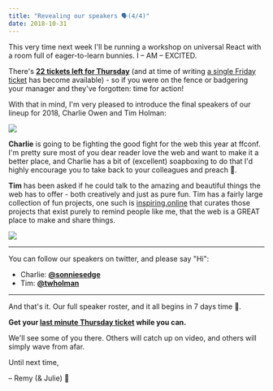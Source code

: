 ```yaml
---
title: "Revealing our speakers 🗣️(4/4)"
date: 2018-10-31
---
```


This very time next week I'll be running a workshop on universal React with a room full of eager-to-learn bunnies. I – AM – EXCITED.

There's **[22 tickets left for Thursday](https://ffconf.org/tickets)** (and at time of writing [a single Friday ticket](https://ffconf.org/tickets) has become available) - so if you were on the fence or badgering your manager and they've forgotten: time for action!

With that in mind, I'm very pleased to introduce the final speakers of our lineup for 2018, Charlie Owen and Tim Holman:

[![](https://convertkit.s3.amazonaws.com/assets/pictures/40116/1637699/content_speakers-4.jpg)](https://ffconf.org/tickets)

**Charlie** is going to be fighting the good fight for the web this year at ffconf. I'm pretty sure most of you dear reader love the web and want to make it a better place, and Charlie has a bit of (excellent) soapboxing to do that I'd highly encourage you to take back to your colleagues and preach 🙌.

**Tim** has been asked if he could talk to the amazing and beautiful things the web has to offer - both creatively and just as pure fun. Tim has a fairly large collection of fun projects, one such is [inspiring.online](https://inspiring.online) that curates those projects that exist purely to remind people like me, that the web is a GREAT place to make and share things.

[![](https://convertkit.s3.amazonaws.com/assets/pictures/40116/1637811/content_Screen_Shot_2018-10-31_at_14.49.03.png)](https://inspiring.online/)

* * *

You can follow our speakers on twitter, and please say "Hi":

*   Charlie: **[@sonniesedge](https://twitter.com/sonniesedge)**
*   Tim: **[@twholman](https://twitter.com/twholman)**

* * *

And that's it. Our full speaker roster, and it all begins in 7 days time 🎉.

**Get your [last minute Thursday ticket](https://ffconf.org/tickets) while you can.**

We'll see some of you there. Others will catch up on video, and others will simply wave from afar.

Until next time,

– Remy (& Julie) 👋
